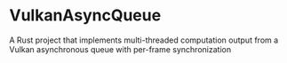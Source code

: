 # VulkanAsyncQueue
A Rust project that implements multi-threaded computation output from a Vulkan asynchronous queue with per-frame synchronization
